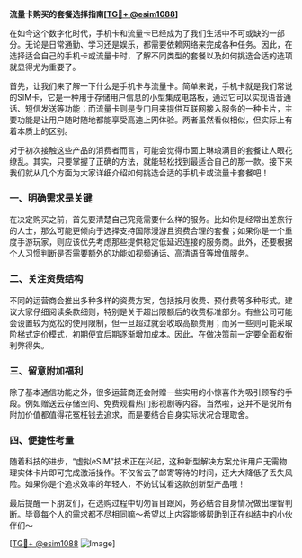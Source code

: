 **流量卡购买的套餐选择指南[[TG💪+ @esim1088](https://t.me/s/esim1088)]**

在如今这个数字化时代，手机卡和流量卡已经成为了我们生活中不可或缺的一部分。无论是日常通勤、学习还是娱乐，都需要依赖网络来完成各种任务。因此，在选择适合自己的手机卡或流量卡时，了解不同类型的套餐以及如何挑选合适的选项就显得尤为重要了。

首先，让我们来了解一下什么是手机卡与流量卡。简单来说，手机卡就是我们常说的SIM卡，它是一种用于存储用户信息的小型集成电路板，通过它可以实现语音通话、短信发送等功能；而流量卡则是专门用来提供互联网接入服务的一种卡片，主要功能是让用户随时随地都能享受高速上网体验。两者虽然看似相似，但实际上有着本质上的区别。

对于初次接触这些产品的消费者而言，可能会觉得市面上琳琅满目的套餐让人眼花缭乱。其实，只要掌握了正确的方法，就能轻松找到最适合自己的那一款。接下来我们就从几个方面为大家详细介绍如何挑选合适的手机卡或流量卡套餐吧！

### 一、明确需求是关键

在决定购买之前，首先要清楚自己究竟需要什么样的服务。比如你是经常出差旅行的人士，那么可能更倾向于选择支持国际漫游且资费合理的套餐；如果你是一个重度手游玩家，则应该优先考虑那些提供稳定低延迟连接的服务商。此外，还要根据个人习惯判断是否需要额外的功能如视频通话、高清语音等增值服务。

### 二、关注资费结构

不同的运营商会推出多种多样的资费方案，包括按月收费、预付费等多种形式。建议大家仔细阅读条款细则，特别是关于超出限额后的收费标准部分。有些公司可能会设置较为宽松的使用限制，但一旦超过就会收取高额费用；而另一些则可能采取阶梯式定价模式，初期便宜后期逐渐增加成本。因此，在做决策前一定要全面权衡利弊得失。

### 三、留意附加福利

除了基本通信功能之外，很多运营商还会附赠一些实用的小惊喜作为吸引顾客的手段。例如赠送云存储空间、免费观看热门影视剧等内容。当然啦，这并不是说所有附加价值都值得花冤枉钱去追求，而是要结合自身实际状况合理取舍。

### 四、便捷性考量

随着科技的进步，“虚拟eSIM”技术正在兴起，这种新型解决方案允许用户无需物理实体卡片即可完成激活操作。不仅省去了邮寄等待的时间，还大大降低了丢失风险。如果你是个追求效率的年轻人，不妨试试看这款创新型产品哦！

最后提醒一下朋友们，在选购过程中切勿盲目跟风，务必结合自身情况做出理智判断。毕竟每个人的需求都不尽相同嘛～希望以上内容能够帮助到正在纠结中的小伙伴们～

[[TG💪+ @esim1088](https://t.me/s/esim1088) ![Image](https://i.postimg.cc/4NQfJmqS/Snipaste-2025-05-13-00-14-12.png)]